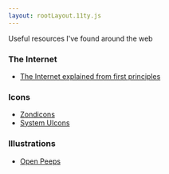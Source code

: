 ```yaml
---
layout: rootLayout.11ty.js
---
```


Useful resources I've found around the web

### The Internet

- [The Internet explained from first principles](https://explained-from-first-principles.com/internet)

### Icons

- [Zondicons](https://www.zondicons.com/)
- [System UIcons](https://systemuicons.com/)

### Illustrations

- [Open Peeps](https://www.openpeeps.com/)